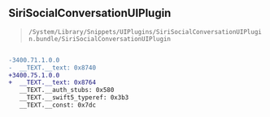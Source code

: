 ## SiriSocialConversationUIPlugin

> `/System/Library/Snippets/UIPlugins/SiriSocialConversationUIPlugin.bundle/SiriSocialConversationUIPlugin`

```diff

-3400.71.1.0.0
-  __TEXT.__text: 0x8740
+3400.75.1.0.0
+  __TEXT.__text: 0x8764
   __TEXT.__auth_stubs: 0x580
   __TEXT.__swift5_typeref: 0x3b3
   __TEXT.__const: 0x7dc

```
